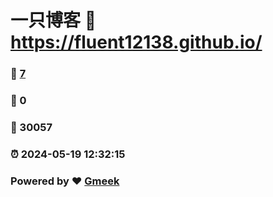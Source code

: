 # 一只博客 :link: https://fluent12138.github.io/ 
### :page_facing_up: [7](https://fluent12138.github.io//tag.html) 
### :speech_balloon: 0 
### :hibiscus: 30057 
### :alarm_clock: 2024-05-19 12:32:15 
### Powered by :heart: [Gmeek](https://github.com/Meekdai/Gmeek)
